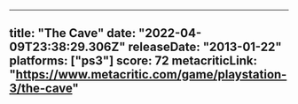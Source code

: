 
---
title: "The Cave"
date: "2022-04-09T23:38:29.306Z"
releaseDate: "2013-01-22"
platforms: ["ps3"]
score: 72
metacriticLink: "https://www.metacritic.com/game/playstation-3/the-cave"
---
